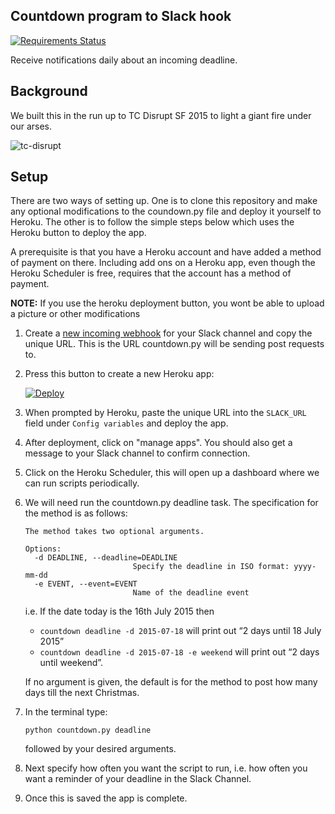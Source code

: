 Countdown program to Slack hook
-------------------------------

[![Requirements Status](https://requires.io/github/esplorio/slack-countdown/requirements.svg?branch=master)](https://requires.io/github/esplorio/slack-countdown/requirements/?branch=master)

Receive notifications daily about an incoming deadline.

## Background

We built this in the run up to TC Disrupt SF 2015 to light a giant fire under our arses.

![tc-disrupt](https://s3-eu-west-1.amazonaws.com/generic-assets.esplor.io/images_on_web/TC_Disrupt_Slack_Countdown_Hook.png)

## Setup

There are two ways of setting up. One is to clone this repository and make any optional modifications to the coundown.py file and deploy it yourself to Heroku. The other is to follow the simple steps below which uses the Heroku button to deploy the app.

A prerequisite is that you have a Heroku account and have added a method of payment on there. Including add ons on a Heroku app, even though the Heroku Scheduler is free, requires that the account has a method of payment.

**NOTE:** If you use the heroku deployment button, you wont be able to upload a picture or other modifications

1. Create a <a href="https://slack.com/services/new/incoming-webhook" target="_blank"> new incoming webhook</a> for your Slack channel and copy the unique URL. This is the URL countdown.py will be sending post requests to.

2. Press this button to create a new Heroku app:

    <a href="https://dashboard.heroku.com/new?template=https%3A%2F%2Fgithub.com%2Fesplorio%2Fslack-countdown%2Ftree%2Fmaster" target="_blank">
        <img src="https://www.herokucdn.com/deploy/button.png" alt="Deploy">
    </a>

3. When prompted by Heroku, paste the unique URL into the `SLACK_URL` field under `Config variables` and deploy the app.

4. After deployment, click on "manage apps". You should also get a message to your Slack channel
    to confirm connection.

5. Click on the Heroku Scheduler, this will open up a dashboard where we can run scripts periodically.

6. We will need run the countdown.py deadline task. The specification for the method is as follows:
    ```
    The method takes two optional arguments.

    Options:
      -d DEADLINE, --deadline=DEADLINE
                            Specify the deadline in ISO format: yyyy-mm-dd
      -e EVENT, --event=EVENT
                            Name of the deadline event
    ```
    i.e.
    If the date today is the 16th July 2015 then
    - `countdown deadline -d 2015-07-18` will print out “2 days until 18 July 2015”
    - `countdown deadline -d 2015-07-18 -e weekend` will print out “2 days until weekend”.

    If no argument is given, the default is for the method to post how many days till the
    next Christmas.

7. In the terminal type:
    ```
    python countdown.py deadline
    ```
    followed by your desired arguments.

8. Next specify how often you want the script to run, i.e. how often you want a reminder of your deadline in the Slack Channel.

9. Once this is saved the app is complete.
